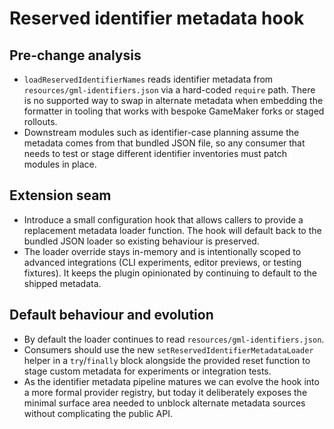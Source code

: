 # Reserved identifier metadata hook

## Pre-change analysis
- `loadReservedIdentifierNames` reads identifier metadata from
  `resources/gml-identifiers.json` via a hard-coded `require` path. There is no
  supported way to swap in alternate metadata when embedding the formatter in
  tooling that works with bespoke GameMaker forks or staged rollouts.
- Downstream modules such as identifier-case planning assume the metadata comes
  from that bundled JSON file, so any consumer that needs to test or stage
  different identifier inventories must patch modules in place.

## Extension seam
- Introduce a small configuration hook that allows callers to provide a
  replacement metadata loader function. The hook will default back to the
  bundled JSON loader so existing behaviour is preserved.
- The loader override stays in-memory and is intentionally scoped to advanced
  integrations (CLI experiments, editor previews, or testing fixtures). It keeps
  the plugin opinionated by continuing to default to the shipped metadata.

## Default behaviour and evolution
- By default the loader continues to read `resources/gml-identifiers.json`.
- Consumers should use the new `setReservedIdentifierMetadataLoader` helper in a
  `try`/`finally` block alongside the provided reset function to stage custom
  metadata for experiments or integration tests.
- As the identifier metadata pipeline matures we can evolve the hook into a more
  formal provider registry, but today it deliberately exposes the minimal surface
  area needed to unblock alternate metadata sources without complicating the
  public API.
